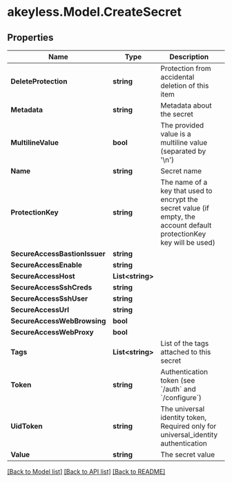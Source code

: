 # akeyless.Model.CreateSecret

## Properties

Name | Type | Description | Notes
------------ | ------------- | ------------- | -------------
**DeleteProtection** | **string** | Protection from accidental deletion of this item | [optional] 
**Metadata** | **string** | Metadata about the secret | [optional] 
**MultilineValue** | **bool** | The provided value is a multiline value (separated by &#39;\\n&#39;) | [optional] 
**Name** | **string** | Secret name | 
**ProtectionKey** | **string** | The name of a key that used to encrypt the secret value (if empty, the account default protectionKey key will be used) | [optional] 
**SecureAccessBastionIssuer** | **string** |  | [optional] 
**SecureAccessEnable** | **string** |  | [optional] 
**SecureAccessHost** | **List&lt;string&gt;** |  | [optional] 
**SecureAccessSshCreds** | **string** |  | [optional] 
**SecureAccessSshUser** | **string** |  | [optional] 
**SecureAccessUrl** | **string** |  | [optional] 
**SecureAccessWebBrowsing** | **bool** |  | [optional] 
**SecureAccessWebProxy** | **bool** |  | [optional] 
**Tags** | **List&lt;string&gt;** | List of the tags attached to this secret | [optional] 
**Token** | **string** | Authentication token (see &#x60;/auth&#x60; and &#x60;/configure&#x60;) | [optional] 
**UidToken** | **string** | The universal identity token, Required only for universal_identity authentication | [optional] 
**Value** | **string** | The secret value | 

[[Back to Model list]](../README.md#documentation-for-models) [[Back to API list]](../README.md#documentation-for-api-endpoints) [[Back to README]](../README.md)

